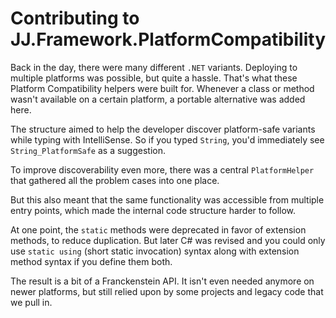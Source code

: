 Contributing to JJ.Framework.PlatformCompatibility
==================================================

Back in the day, there were many different `.NET` variants. Deploying to multiple platforms was possible, but quite a hassle. That's what these Platform Compatibility helpers were built for. Whenever a class or method wasn't available on a certain platform, a portable alternative was added here.

The structure aimed to help the developer discover platform-safe variants while typing with IntelliSense. So if you typed `String`, you'd immediately see `String_PlatformSafe` as a suggestion.

To improve discoverability even more, there was a central `PlatformHelper` that gathered all the problem cases into one place.

But this also meant that the same functionality was accessible from multiple entry points, which made the internal code structure harder to follow.

At one point, the `static` methods were deprecated in favor of extension methods, to reduce duplication. But later C# was revised and you could only use `static using` (short static invocation) syntax along with extension method syntax if you define them both.

The result is a bit of a Franckenstein API. It isn't even needed anymore on newer platforms, but still relied upon by some projects and legacy code that we pull in.